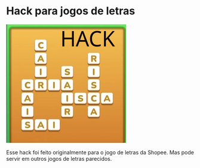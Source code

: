 # Hack para jogos de letras

![demo](demo.png)

Esse hack foi feito originalmente para o jogo de letras da Shopee. Mas pode servir em outros jogos de letras parecidos.


